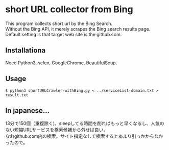 # short URL collector from Bing
This program collects short url by the Bing Search.  
Without the Bing API, it merely scrapes the Bing search results page.  
Default setting is that target web site is the github.com.

## Installationa
Need Python3, selen, GoogleChrome, BeautifulSoup.
 
## Usage
`$ python3 shortURLCrawler-withBing.py < ../serviceList-domain.txt > result.txt`

## In japanese... 
13分で150個（重複除く)。sleepしてる時間を削ればもっと早くなるし、人気のない短縮URLサービスを検索候補から外せば良い。  
なおgithub.com内の検索。サイト指定なしで検索するとあまり引っかからなかったので。



